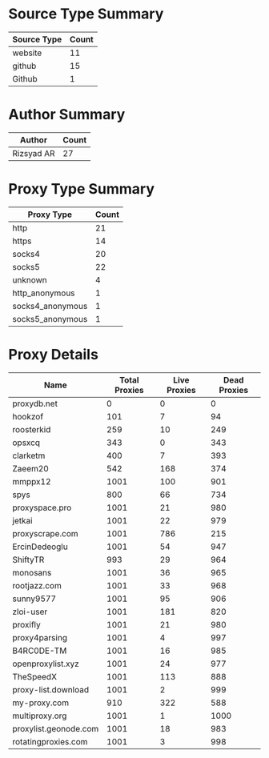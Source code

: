 # Source Type Summary

| Source Type | Count |
|-------------|-------|
| website | 11 |
| github | 15 |
| Github | 1 |


# Author Summary

| Author | Count |
|--------|-------|
| Rizsyad AR | 27 |


# Proxy Type Summary

| Proxy Type | Count |
|------------|-------|
| http | 21 |
| https | 14 |
| socks4 | 20 |
| socks5 | 22 |
| unknown | 4 |
| http_anonymous | 1 |
| socks4_anonymous | 1 |
| socks5_anonymous | 1 |


# Proxy Details

| Name | Total Proxies | Live Proxies | Dead Proxies |
|------|---------------|--------------|---------------|
| proxydb.net | 0 | 0 | 0 |
| hookzof | 101 | 7 | 94 |
| roosterkid | 259 | 10 | 249 |
| opsxcq | 343 | 0 | 343 |
| clarketm | 400 | 7 | 393 |
| Zaeem20 | 542 | 168 | 374 |
| mmppx12 | 1001 | 100 | 901 |
| spys | 800 | 66 | 734 |
| proxyspace.pro | 1001 | 21 | 980 |
| jetkai | 1001 | 22 | 979 |
| proxyscrape.com | 1001 | 786 | 215 |
| ErcinDedeoglu | 1001 | 54 | 947 |
| ShiftyTR | 993 | 29 | 964 |
| monosans | 1001 | 36 | 965 |
| rootjazz.com | 1001 | 33 | 968 |
| sunny9577 | 1001 | 95 | 906 |
| zloi-user | 1001 | 181 | 820 |
| proxifly | 1001 | 21 | 980 |
| proxy4parsing | 1001 | 4 | 997 |
| B4RC0DE-TM | 1001 | 16 | 985 |
| openproxylist.xyz | 1001 | 24 | 977 |
| TheSpeedX | 1001 | 113 | 888 |
| proxy-list.download | 1001 | 2 | 999 |
| my-proxy.com | 910 | 322 | 588 |
| multiproxy.org | 1001 | 1 | 1000 |
| proxylist.geonode.com | 1001 | 18 | 983 |
| rotatingproxies.com | 1001 | 3 | 998 |
